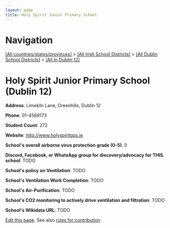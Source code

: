 ```yaml
---
layout: page
title: Holy Spirit Junior Primary School
---
```

# Navigation

[[All countries/states/provinces]](../../../..) > [[All Irish School Districts]](../../..) > [[All Dublin School Districts]](../..) > [[All In Dublin 12]](..)

# Holy Spirit Junior Primary School (Dublin 12)

**Address**: Limekiln Lane, Greenhills, Dublin 12

**Phone**: 01-4569173

**Student Count**: 272

**Website**: <http://www.holyspiritgps.ie>

**School's overall airborne virus protection grade (0-5)**: 0

**Discord, Facebook, or WhatsApp group for discovery/advocacy for THIS school**: TODO

**School's policy on Ventilation**: TODO

**School's Ventilation Work Completion**: TODO

**School's Air-Purification**: TODO

**School's CO2 monitoring to actively drive ventilation and filtration**: TODO

**School's Wikidata URL**: TODO


[Edit this page](https://github.com/ventilate-schools/Ireland/edit/main/./Dublin_12/Holy_Spirit_Junior_Primary_School.md). See also [rules for contribution](../../../contribution-rules/)